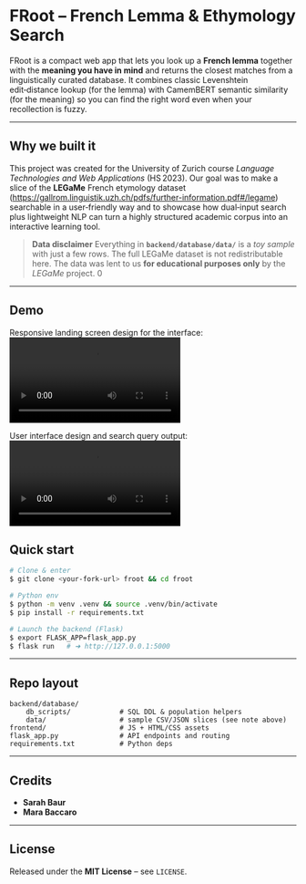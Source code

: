 # FRoot – French Lemma & Ethymology Search

FRoot is a compact web app that lets you look up a **French lemma** together with the **meaning you have in mind** and returns the closest matches from a linguistically curated database. It combines classic Levenshtein edit‑distance lookup (for the lemma) with CamemBERT semantic similarity (for the meaning) so you can find the right word even when your recollection is fuzzy.

---

## Why we built it

This project was created for the University of Zurich course *Language Technologies and Web Applications* (HS 2023). Our goal was to make a slice of the **LEGaMe** French etymology dataset (https://gallrom.linguistik.uzh.ch/pdfs/further-information.pdf#/legame) searchable in a user‑friendly way and to showcase how dual‑input search plus lightweight NLP can turn a highly structured academic corpus into an interactive learning tool.

> **Data disclaimer**
> Everything in **`backend/database/data/`** is a *toy sample* with just a few rows. The full LEGaMe dataset is not redistributable here. The data was lent to us **for educational purposes only** by the *LEGaMe* project.
0
---

## Demo 
Responsive landing screen design for the interface:
![Quick demo](assets/froot_vid_1.mov)

User interface design and search query output:
![Quick demo](assets/froot_vid_2.mov)


## Quick start

```bash
# Clone & enter
$ git clone <your-fork-url> froot && cd froot

# Python env
$ python -m venv .venv && source .venv/bin/activate
$ pip install -r requirements.txt

# Launch the backend (Flask)
$ export FLASK_APP=flask_app.py
$ flask run   # ➜ http://127.0.0.1:5000
```

---

## Repo layout

```
backend/database/
    db_scripts/            # SQL DDL & population helpers
    data/                  # sample CSV/JSON slices (see note above)
frontend/                  # JS + HTML/CSS assets
flask_app.py               # API endpoints and routing
requirements.txt           # Python deps
```

---

## Credits

* **Sarah Baur**
* **Mara Baccaro**

---

## License

Released under the **MIT License** – see `LICENSE`.
